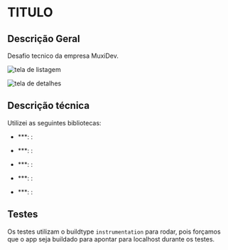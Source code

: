 # TITULO

## Descrição Geral

Desafio tecnico da empresa MuxiDev.

![tela de listagem](captures/)

![tela de detalhes](captures/)

## Descrição técnica

Utilizei as seguintes bibliotecas:
- ***: : 

- ***: : 

- ***: : 

- ***: : 

- ***: : 


## Testes

Os testes utilizam o buildtype ```instrumentation``` para rodar, pois forçamos que o app seja buildado para apontar para localhost durante os testes.
